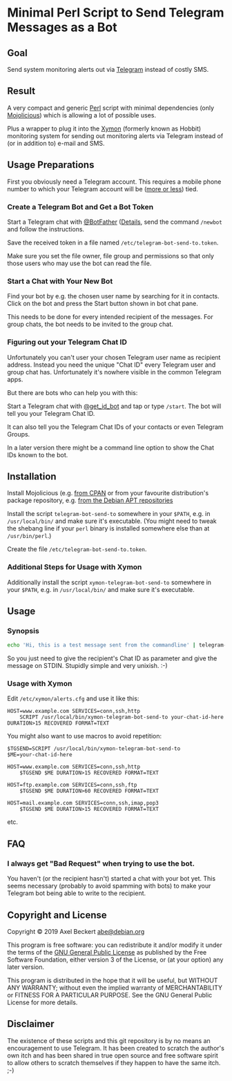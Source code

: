 Minimal Perl Script to Send Telegram Messages as a Bot
======================================================

Goal
----

Send system monitoring alerts out via
[Telegram](https://www.telegram.org/) instead of costly SMS.

Result
------

A very compact and generic [Perl](https://www.perl.org/) script with
minimal dependencies (only [Mojolicious](https://mojolicio.us/)) which
is allowing a lot of possible uses.

Plus a wrapper to plug it into the [Xymon](https://www.xymon.com/)
(formerly known as Hobbit) monitoring system for sending out
monitoring alerts via Telegram instead of (or in addition to) e-mail
and SMS.

Usage Preparations
------------------

First you obviously need a Telegram account. This requires a mobile
phone number to which your Telegram account will be
([more or less](https://www.telegram.org/faq#q-how-do-i-change-my-phone-number))
tied.

### Create a Telegram Bot and Get a Bot Token

Start a Telegram chat with [@BotFather](https://t.me/botfather)
([Details](https://core.telegram.org/bots#3-how-do-i-create-a-bot),
send the command `/newbot` and follow the instructions.

Save the received token in a file named
`/etc/telegram-bot-send-to.token`.

Make sure you set the file owner, file group and permissions so that
only those users who may use the bot can read the file.

### Start a Chat with Your New Bot

Find your bot by e.g. the chosen user name by searching for it in
contacts. Click on the bot and press the Start button shown in bot
chat pane.

This needs to be done for every intended recipient of the
messages. For group chats, the bot needs to be invited to the group
chat.

### Figuring out your Telegram Chat ID

Unfortunately you can't user your chosen Telegram user name as
recipient address. Instead you need the unique "Chat ID" every
Telegram user and group chat has. Unfortunately it's nowhere visible
in the common Telegram apps.

But there are bots who can help you with this:

Start a Telegram chat with
[@get_id_bot](https://t.me/get_id_bot) and tap or type
`/start`. The bot will tell you your Telegram Chat ID.

It can also tell you the Telegram Chat IDs of your contacts or even
Telegram Groups.

In a later version there might be a command line option to show the
Chat IDs known to the bot.

Installation
------------

Install Mojolicious
(e.g. [from CPAN](https://metacpan.org/release/Mojolicious) or from
your favourite distribution's package repository, e.g.
[from the Debian APT repositories](https://packages.debian.org/stable/libmojolicious-perl)

Install the script `telegram-bot-send-to` somewhere in your `$PATH`,
e.g. in `/usr/local/bin/` and make sure it's executable. (You might
need to tweak the shebang line if your `perl` binary is installed
somewhere else than at `/usr/bin/perl`.)

Create the file `/etc/telegram-bot-send-to.token`.

### Additional Steps for Usage with Xymon

Additionally install the script `xymon-telegram-bot-send-to` somewhere
in your `$PATH`, e.g. in `/usr/local/bin/` and make sure it's
executable.

Usage
-----

### Synopsis

```sh
echo 'Hi, this is a test message sent from the commandline' | telegram-bot-send-to your-chat-id-here
```

So you just need to give the recipient's Chat ID as parameter and give
the message on STDIN. Stupidly simple and very unixish. :-)

### Usage with Xymon

Edit `/etc/xymon/alerts.cfg` and use it like this:

```
HOST=www.example.com SERVICES=conn,ssh,http
	SCRIPT /usr/local/bin/xymon-telegram-bot-send-to your-chat-id-here DURATION>15 RECOVERED FORMAT=TEXT
```

You might also want to use macros to avoid repetition:

```
$TGSEND=SCRIPT /usr/local/bin/xymon-telegram-bot-send-to
$ME=your-chat-id-here

HOST=www.example.com SERVICES=conn,ssh,http
	$TGSEND $ME DURATION>15 RECOVERED FORMAT=TEXT

HOST=ftp.example.com SERVICES=conn,ssh,ftp
	$TGSEND $ME DURATION>60 RECOVERED FORMAT=TEXT

HOST=mail.example.com SERVICES=conn,ssh,imap,pop3
	$TGSEND $ME DURATION>15 RECOVERED FORMAT=TEXT
```

etc.

FAQ
---

### I always get "Bad Request" when trying to use the bot.

You haven't (or the recipient hasn't) started a chat with your bot
yet. This seems necessary (probably to avoid spamming with bots) to
make your Telegram bot being able to write to the recipient.

Copyright and License
---------------------

Copyright © 2019  Axel Beckert <abe@debian.org>

This program is free software: you can redistribute it and/or modify
it under the terms of the
[GNU General Public License](https://www.gnu.org/licenses/) as
published by the Free Software Foundation, either version 3 of the
License, or (at your option) any later version.

This program is distributed in the hope that it will be useful, but
WITHOUT ANY WARRANTY; without even the implied warranty of
MERCHANTABILITY or FITNESS FOR A PARTICULAR PURPOSE.  See the GNU
General Public License for more details.

Disclaimer
----------

The existence of these scripts and this git repository is by no means
an encouragement to use Telegram. It has been created to scratch the
author's own itch and has been shared in true open source and free
software spirit to allow others to scratch themselves if they happen
to have the same itch. ;-)
